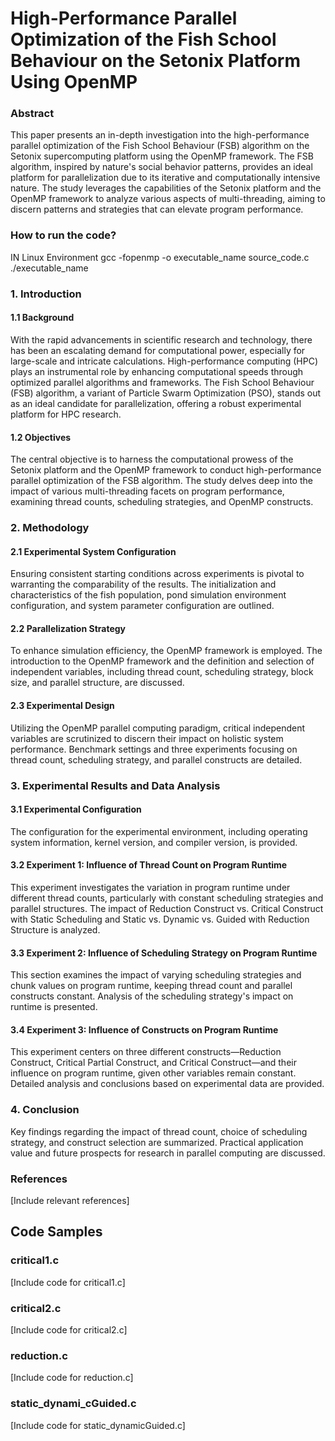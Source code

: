 
# High-Performance Parallel Optimization of the Fish School Behaviour on the Setonix Platform Using OpenMP

### Abstract

This paper presents an in-depth investigation into the high-performance parallel optimization of the Fish School Behaviour (FSB) algorithm on the Setonix supercomputing platform using the OpenMP framework. The FSB algorithm, inspired by nature's social behavior patterns, provides an ideal platform for parallelization due to its iterative and computationally intensive nature. The study leverages the capabilities of the Setonix platform and the OpenMP framework to analyze various aspects of multi-threading, aiming to discern patterns and strategies that can elevate program performance.

### How to run  the code?
IN Linux Environment
gcc -fopenmp -o executable_name source_code.c
./executable_name

### 1. Introduction

#### 1.1 Background

With the rapid advancements in scientific research and technology, there has been an escalating demand for computational power, especially for large-scale and intricate calculations. High-performance computing (HPC) plays an instrumental role by enhancing computational speeds through optimized parallel algorithms and frameworks. The Fish School Behaviour (FSB) algorithm, a variant of Particle Swarm Optimization (PSO), stands out as an ideal candidate for parallelization, offering a robust experimental platform for HPC research.

#### 1.2 Objectives

The central objective is to harness the computational prowess of the Setonix platform and the OpenMP framework to conduct high-performance parallel optimization of the FSB algorithm. The study delves deep into the impact of various multi-threading facets on program performance, examining thread counts, scheduling strategies, and OpenMP constructs.

### 2. Methodology

#### 2.1 Experimental System Configuration

Ensuring consistent starting conditions across experiments is pivotal to warranting the comparability of the results. The initialization and characteristics of the fish population, pond simulation environment configuration, and system parameter configuration are outlined.

#### 2.2 Parallelization Strategy

To enhance simulation efficiency, the OpenMP framework is employed. The introduction to the OpenMP framework and the definition and selection of independent variables, including thread count, scheduling strategy, block size, and parallel structure, are discussed.

#### 2.3 Experimental Design

Utilizing the OpenMP parallel computing paradigm, critical independent variables are scrutinized to discern their impact on holistic system performance. Benchmark settings and three experiments focusing on thread count, scheduling strategy, and parallel constructs are detailed.

### 3. Experimental Results and Data Analysis

#### 3.1 Experimental Configuration

The configuration for the experimental environment, including operating system information, kernel version, and compiler version, is provided.

#### 3.2 Experiment 1: Influence of Thread Count on Program Runtime

This experiment investigates the variation in program runtime under different thread counts, particularly with constant scheduling strategies and parallel structures. The impact of Reduction Construct vs. Critical Construct with Static Scheduling and Static vs. Dynamic vs. Guided with Reduction Structure is analyzed.

#### 3.3 Experiment 2: Influence of Scheduling Strategy on Program Runtime

This section examines the impact of varying scheduling strategies and chunk values on program runtime, keeping thread count and parallel constructs constant. Analysis of the scheduling strategy's impact on runtime is presented.

#### 3.4 Experiment 3: Influence of Constructs on Program Runtime

This experiment centers on three different constructs—Reduction Construct, Critical Partial Construct, and Critical Construct—and their influence on program runtime, given other variables remain constant. Detailed analysis and conclusions based on experimental data are provided.

### 4. Conclusion

Key findings regarding the impact of thread count, choice of scheduling strategy, and construct selection are summarized. Practical application value and future prospects for research in parallel computing are discussed.


### References

[Include relevant references]

## Code Samples

### critical1.c

[Include code for critical1.c]

### critical2.c

[Include code for critical2.c]

### reduction.c

[Include code for reduction.c]

### static_dynami_cGuided.c

[Include code for static_dynamicGuided.c]

